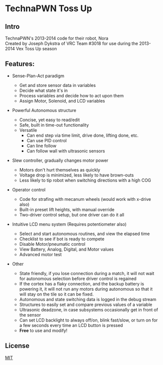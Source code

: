 # TechnaPWN Toss Up

## Intro

TechnaPWN's 2013-2014 code for their robot, Nora  
Created by Joseph Dykstra of VRC Team #3018 for use during the 2013-2014 Vex Toss Up season

## Features:

+ Sense-Plan-Act paradigm
	+ Get and store sensor data in variables
	+ Decide what state it's in
	+ Process variables and decide how to act upon them
	+ Assign Motor, Solenoid, and LCD variables

+ Powerful Autonomous structure
	+ Concise, yet easy to read/edit
	+ Safe, built in time-out functionality
	+ Versatile
		+ Can end step via time limit, drive done, lifting done, etc.
		+ Can use PID control
		+ Can line follow
		+ Can follow wall with ultrasonic sensors

+ Slew controller, gradually changes motor power
	+ Motors don't hurt themselves as quickly
	+ Voltage drop is minimized, less likely to have brown-outs
	+ Less likely to tip robot when switching directions with a high COG

+ Operator control
	+ Code for strafing with mecanum wheels (would work with x-drive also)
	+ Built-in preset lift heights, with manual override
	+ Two-driver control setup, but one driver can do it all

+ Intuitive LCD menu system (Requires potentiometer also)
	+ Select and start autonomous routines, and view the elapsed time
	+ Checklist to see if bot is ready to compete
	+ Disable Motor/pneumatic control
	+ View Battery, Analog, Digital, and Motor values
	+ Advanced motor test

+ Other
	+ State friendly, if you lose connection during a match, it will not wait for autonomous selection before driver control is regained
	+ If the cortex has a flaky connection, and the backup battery is powering it, it will not run any motors during autonomous so that it will stay on the tile so it can be fixed.
	+ Autonomous and state switching data is logged in the debug stream
	+ Structures to easily set and compare previous values of a variable
	+ Ultrasonic deadzone, in case subsystems occasionally get in front of the sensor
	+ Can set LCD backlight to always off/on, blink fast/slow, or turn on for a few seconds every time an LCD button is pressed
	+ **Free** to use and modify!

## License

[MIT](https://choosealicense.com/licenses/mit/)
